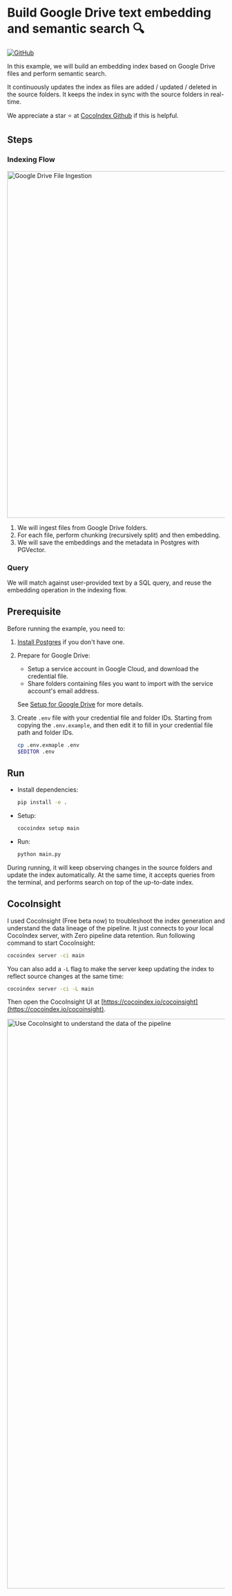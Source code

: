 # Build Google Drive text embedding and semantic search 🔍
[![GitHub](https://img.shields.io/github/stars/cocoindex-io/cocoindex?color=5B5BD6)](https://github.com/cocoindex-io/cocoindex)

In this example, we will build an embedding index based on Google Drive files and perform semantic search.

It continuously updates the index as files are added / updated / deleted in the source folders. It keeps the index in sync with the source folders in real-time.

We appreciate a star ⭐ at [CocoIndex Github](https://github.com/cocoindex-io/cocoindex) if this is helpful.

## Steps

### Indexing Flow
<img width="801" alt="Google Drive File Ingestion" src="https://github.com/user-attachments/assets/bc772e1e-d7a0-46de-b57c-290a78c128ac" />

1. We will ingest files from Google Drive folders.
2. For each file, perform chunking (recursively split) and then embedding.
3. We will save the embeddings and the metadata in Postgres with PGVector.

### Query
We will match against user-provided text by a SQL query, and reuse the embedding operation in the indexing flow.

## Prerequisite

Before running the example, you need to:

1.  [Install Postgres](https://cocoindex.io/docs/getting_started/installation#-install-postgres) if you don't have one.

2.  Prepare for Google Drive:

    -   Setup a service account in Google Cloud, and download the credential file.
    -   Share folders containing files you want to import with the service account's email address.

    See [Setup for Google Drive](https://cocoindex.io/docs/ops/sources#setup-for-google-drive) for more details.

3.  Create `.env` file with your credential file and folder IDs.
    Starting from copying the `.env.example`, and then edit it to fill in your credential file path and folder IDs.

    ```bash
    cp .env.exmaple .env
    $EDITOR .env
    ```

## Run

- Install dependencies:

    ```sh
    pip install -e .
    ```

- Setup:

    ```sh
    cocoindex setup main
    ```

- Run:

    ```sh
    python main.py
    ```

During running, it will keep observing changes in the source folders and update the index automatically.
At the same time, it accepts queries from the terminal, and performs search on top of the up-to-date index.


## CocoInsight
I used CocoInsight (Free beta now) to troubleshoot the index generation and understand the data lineage of the pipeline.
It just connects to your local CocoIndex server, with Zero pipeline data retention. Run following command to start CocoInsight:

```sh
cocoindex server -ci main
```

You can also add a `-L` flag to make the server keep updating the index to reflect source changes at the same time:

```sh
cocoindex server -ci -L main
```

Then open the CocoInsight UI at [https://cocoindex.io/cocoinsight](https://cocoindex.io/cocoinsight).

<img width="1316" alt="Use CocoInsight to understand the data of the pipeline" src="https://github.com/user-attachments/assets/0ed848db-3cc3-43d3-8cb8-35069f503288" />
